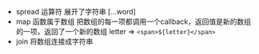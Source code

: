 - spread 运算符 展开了字符串 [...word]
- map 函数属于数组 把数组的每一项都调用一个callback，返回值是新的数组的一项，返回了一个新的数组
    letter => `<span>${letter}</span>`
- join  将数组连接成字符串